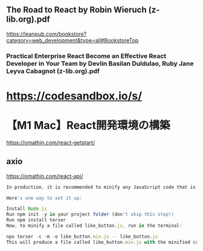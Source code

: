## The Road to React by Robin Wieruch (z-lib.org).pdf
https://leanpub.com/bookstore?category=web_development&type=all#BookstoreTop

### Practical Enterprise React Become an Effective React Developer in Your Team by Devlin Basilan Duldulao, Ruby Jane Leyva Cabagnot (z-lib.org).pdf

# https://codesandbox.io/s/

# 【M1 Mac】React開発環境の構築
https://omathin.com/react-getstart/

## axio
https://omathin.com/react-api/

```javascript
In production, it is recommended to minify any JavaScript code that is included with your application. Minification can help your website load several times faster, especially as the size of your JavaScript source code grows.

Here's one way to set it up:

Install Node.js
Run npm init -y in your project folder (don't skip this step!)
Run npm install terser
Now, to minify a file called like_button.js, run in the terminal:

npx terser -c -m -o like_button.min.js -- like_button.js
This will produce a file called like_button.min.js with the minified code in the same directory. If you're typing this often, you can create an npm script to give this command a name.
```

